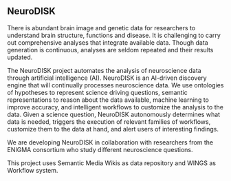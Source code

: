 
## NeuroDISK


There is abundant brain image and genetic data for researchers to understand brain structure, functions and disease.
It is challenging to carry out comprehensive analyses that integrate available data.
Though data generation is continuous, analyses are seldom repeated and their results updated. 

The NeuroDISK project automates the analysis of neuroscience data through artificial intelligence (AI).
NeuroDISK is an AI-driven discovery engine that will continually processes neuroscience data.
We use ontologies of hypotheses to represent science driving questions, semantic representations to reason about the data available, machine learning to improve accuracy, and intelligent workflows to customize the analysis to the data.
Given a science question, NeuroDISK autonomously determines what data is needed, triggers the execution of relevant families of workflows, customize them to the data at hand, and alert users of interesting findings.

We are developing NeuroDISK in collaboration with researchers from the ENIGMA consortium who study different neuroscience questions.

This project uses Semantic Media Wikis as data repository and WINGS as Workflow system.